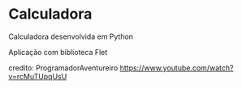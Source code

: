 # Calculadora
Calculadora desenvolvida em Python

Aplicação com biblioteca Flet

credito: ProgramadorAventureiro https://www.youtube.com/watch?v=rcMuTUpqUsU
